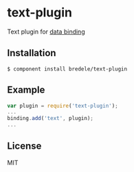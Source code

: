 
# text-plugin

  Text plugin for [data binding](https://github.com/bredele/data-binding)

## Installation

    $ component install bredele/text-plugin

## Example

```js
var plugin = require('text-plugin');
...
binding.add('text', plugin);
...
```

## License

  MIT
